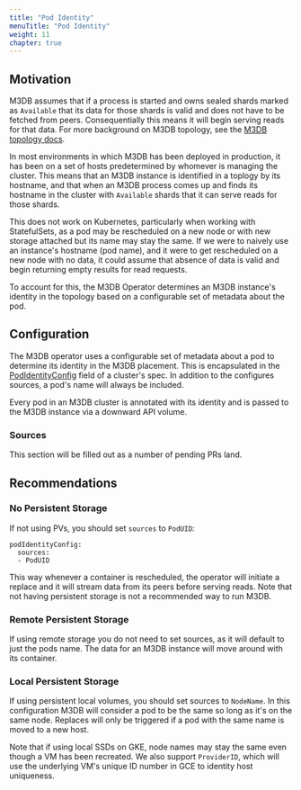 ```yaml
---
title: "Pod Identity"
menuTitle: "Pod Identity"
weight: 11
chapter: true
---
```


## Motivation

M3DB assumes that if a process is started and owns sealed shards marked as `Available` that its data for those shards is
valid and does not have to be fetched from peers. Consequentially this means it will begin serving reads for that data.
For more background on M3DB topology, see the [M3DB topology docs][topology-docs].

In most environments in which M3DB has been deployed in production, it has been on a set of hosts predetermined by
whomever is managing the cluster. This means that an M3DB instance is identified in a toplogy by its hostname, and that
when an M3DB process comes up and finds its hostname in the cluster with `Available` shards that it can serve reads for
those shards.

This does not work on Kubernetes, particularly when working with StatefulSets, as a pod may be rescheduled on a new node
or with new storage attached but its name may stay the same. If we were to naively use an instance's hostname (pod
name), and it were to get rescheduled on a new node with no data, it could assume that absence of data is valid and
begin returning empty results for read requests.

To account for this, the M3DB Operator determines an M3DB instance's identity in the topology based on a configurable
set of metadata about the pod.

## Configuration

The M3DB operator uses a configurable set of metadata about a pod to determine its identity in the M3DB placement. This
is encapsulated in the [PodIdentityConfig][pod-id-api] field of a cluster's spec. In addition to the configures sources,
a pod's name will always be included.

Every pod in an M3DB cluster is annotated with its identity and is passed to the M3DB instance via a downward API
volume.

### Sources

This section will be filled out as a number of pending PRs land.

## Recommendations

### No Persistent Storage

If not using PVs, you should set `sources` to `PodUID`:
```
podIdentityConfig:
  sources:
  - PodUID
```

This way whenever a container is rescheduled, the operator will initiate a replace and it will stream data from its
peers before serving reads. Note that not having persistent storage is not a recommended way to run M3DB.

### Remote Persistent Storage

If using remote storage you do not need to set sources, as it will default to just the pods name. The data for an M3DB
instance will move around with its container.

### Local Persistent Storage

If using persistent local volumes, you should set sources to `NodeName`. In this configuration M3DB will consider a pod
to be the same so long as it's on the same node. Replaces will only be triggered if a pod with the same name is moved to
a new host.

Note that if using local SSDs on GKE, node names may stay the same even though a VM has been recreated. We also support
`ProviderID`, which will use the underlying VM's unique ID number in GCE to identity host uniqueness.

[pod-id-api]: /docs/v1.2/operator/api/#podidentityconfig
[topology-docs]: https://docs.m3db.io/operational_guide/placement/
